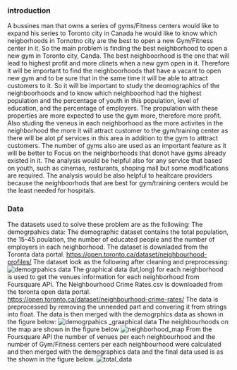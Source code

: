 ### introduction 

A bussines man that owns a series of gyms/Fitness centers would like to expand his series to Toronto city in Canada he would like to know which neigborhoods in Tornotno city are the best to open a new Gym/Fitness center in it. So the main problem is finding the best neighborhood to open a new gym in Toronto city, Canda.
The best neighboorhood is the one that will lead to highest profit and more clinets when a new gym open in it. Therefore it will be important to find the neighboorhoods that have a vacant to open new gym and to be sure that in the same time it will be able to attract customers to it. So it will be important to study the deomographics of the neighboorhoods and to know which neighboorhod had the highest population and the percentage of youth in this population, level of education, and the percentage of employers. The propulation with these properties are more expected to use the gym more, therefore more profit. Also studing the veneus in each neighborhood as the more activites in the neighborhood the more it will attract customer to the gym/training center as there will be alot pf services in this area in addition to the gym to atttract customers. The number of gyms also are used as an important feature as it will be better to Focus on the neighborhoods that donot have gyms already existed in it. 
The analysis would be helpful also for any service that based on youth, such as cinemas, resturants, shoping mall but some modifications are required. The analysis would be also helpful to healtcare providers because the neighboorhods that are best for gym/training centers would be the least needed for hospitals.

### Data

The datasets used to solve these problem are as the following:
The demogrpahics data: The demographic dataset contains the total population, the 15-45 poulation, the number of educated people and the number of employers in each neighborhood. The dataset is downladed from the Toronta data portal. https://open.toronto.ca/dataset/neighbourhood-profiles/
The dataset look as the following after cleaning and preprocessing: 
![demogrpahics data](https://user-images.githubusercontent.com/72076328/109423870-ed451300-79e9-11eb-8089-b8ac372bf00a.PNG)
The graphical data (lat,long) for each neighborhood is used to get the venues information for each neighborhood from Foursquare API.
The Neighbourhood Crime Rates.csv is downloaded from the toronta open data portal. https://open.toronto.ca/dataset/neighbourhood-crime-rates/
The data is preprocessed by removing the unneeded part and convering it from strings into float. The data is then merged with the demogrphics data as shown in the figure below:
![demogrpahics _graaphical data](https://user-images.githubusercontent.com/72076328/109423972-5d539900-79ea-11eb-93b8-370b7f657a5f.PNG)
The neighbourhoods on the map are shown in the figure below
![neighborhood_map](https://user-images.githubusercontent.com/72076328/109424179-4bbec100-79eb-11eb-9a71-6557010e2ee3.PNG)
From the Foursquare API the number of venues per each neighbourhood and the number of Gym/Fitness centers per each neighbourhood were calculated and then merged with the demographics data and the final data used is as the shown in the figure below.
![total_data](https://user-images.githubusercontent.com/72076328/109424261-a9530d80-79eb-11eb-807c-49864647abc6.PNG)

